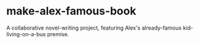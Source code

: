 # make-alex-famous-book
A collaborative novel-writing project, featuring Alex's already-famous kid-living-on-a-bus premise. 
